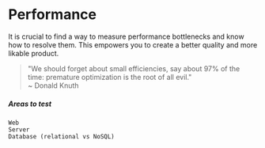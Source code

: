 # Performance

It is crucial to find a way to measure performance bottlenecks and know how to resolve them. This empowers you to create a better quality and more likable product.

> "We should forget about small efficiencies, say about 97% of the time: premature optimization is the root of all evil."  
> ~ Donald Knuth

##### Areas to test

```
Web
Server
Database (relational vs NoSQL)
```



